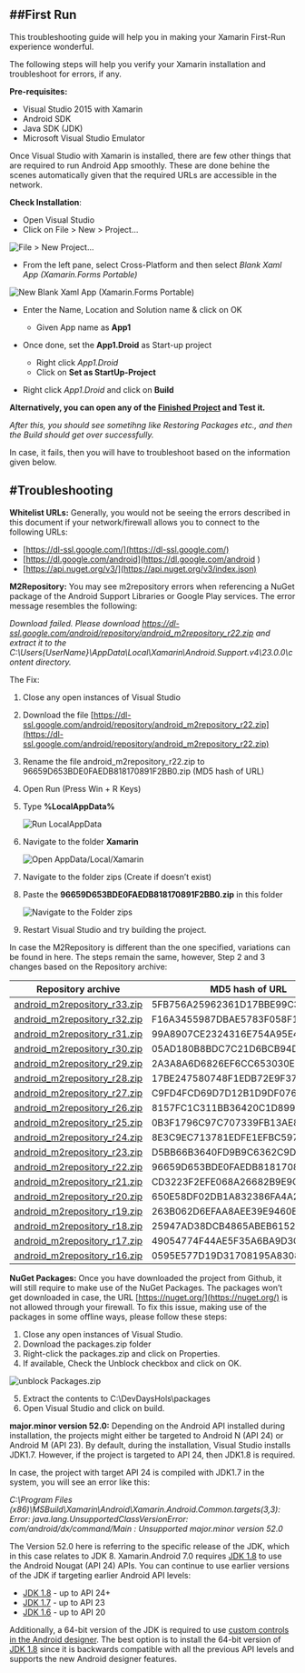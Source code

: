 ##First Run
------------------------------

This troubleshooting guide will help you in making your Xamarin First-Run experience wonderful.

The following steps will help you verify your Xamarin installation and troubleshoot for errors, if any.

**Pre-requisites:**
- Visual Studio 2015 with Xamarin
- Android SDK
- Java SDK (JDK)
- Microsoft Visual Studio Emulator

Once Visual Studio with Xamarin is installed, there are few other things that are required to run Android App smoothly.
These are done behine the scenes automatically given that the required URLs are accessible in the network. 


**Check Installation**:
- Open Visual Studio
- Click on File > New > Project...

![File > New Project...](https://dl.dropboxusercontent.com/u/30949500/Dev-Days-Images/VS-New-Project.JPG)

- From the left pane, select Cross-Platform and then select *Blank Xaml App (Xamarin.Forms Portable)*

![New Blank Xaml App (Xamarin.Forms Portable)](https://dl.dropboxusercontent.com/u/30949500/Dev-Days-Images/VS-New-Project-CP-BlankXamlApp.JPG)

- Enter the Name, Location and Solution name & click on OK
  - Given App name as **App1**

- Once done, set the **App1.Droid** as Start-up project
  - Right click *App1.Droid*
  - Click on **Set as StartUp-Project**

- Right click *App1.Droid* and click on **Build**


**Alternatively, you can open any of the [Finished Project](https://github.com/nishanil/Dev-Days-HOL) and Test it.**

*After this, you should see sometihng like Restoring Packages etc., and then the Build should get over successfully.*

In case, it fails, then you will have to troubleshoot based on the information given below. 



#Troubleshooting
----------------

**Whitelist URLs:**
Generally, you would not be seeing the errors described in this document if your network/firewall allows you to connect to the following URLs:
- [https://dl-ssl.google.com/](https://dl-ssl.google.com/)
- [https://dl.google.com/android](https://dl.google.com/android ) 
- [https://api.nuget.org/v3/](https://api.nuget.org/v3/index.json)


**M2Repository:**
You may see m2repository errors when referencing a NuGet package of the Android Support Libraries or Google Play services. 
The error message resembles the following:

*Download failed. Please download https://dl-ssl.google.com/android/repository/android_m2repository_r22.zip and extract it to the C:\Users\{UserName}\AppData\Local\Xamarin\Android.Support.v4\23.0.0\content directory.*

The Fix:
1. Close any open instances of Visual Studio

2. Download the file [https://dl-ssl.google.com/android/repository/android_m2repository_r22.zip](https://dl-ssl.google.com/android/repository/android_m2repository_r22.zip) 

3. Rename the file android_m2repository_r22.zip to 96659D653BDE0FAEDB818170891F2BB0.zip (MD5 hash of URL)

4. Open Run (Press Win + R Keys)

5. Type **%LocalAppData%**

    ![Run LocalAppData](https://dl.dropboxusercontent.com/u/30949500/Dev-Days-Images/Run-LocalAppData.png)

6. Navigate to the folder **Xamarin**

    ![Open AppData/Local/Xamarin](https://dl.dropboxusercontent.com/u/30949500/Dev-Days-Images/AppData-Local-Xamarin.png)

7. Navigate to the folder zips (Create if doesn’t exist)

8. Paste the **96659D653BDE0FAEDB818170891F2BB0.zip** in this folder

    ![Navigate to the Folder zips](https://dl.dropboxusercontent.com/u/30949500/Dev-Days-Images/AppData-Local-Xamarin-Zips.png)

9. Restart Visual Studio and try building the project.

In case the M2Repository is different than the one specified, variations can be found in here. 
The steps remain the same, however, Step 2 and 3 changes based on the Repository archive:

| **Repository archive**                                                                                    | **MD5 hash of URL**              |
|-----------------------------------------------------------------------------------------------------------|----------------------------------|
| [android_m2repository_r33.zip](https://dl-ssl.google.com/android/repository/android_m2repository_r33.zip) | 5FB756A25962361D17BBE99C3B3FCC44 |
| [android_m2repository_r32.zip](https://dl-ssl.google.com/android/repository/android_m2repository_r32.zip) | F16A3455987DBAE5783F058F19F7FCDF |
| [android_m2repository_r31.zip](https://dl-ssl.google.com/android/repository/android_m2repository_r31.zip) | 99A8907CE2324316E754A95E4C2D786E |
| [android_m2repository_r30.zip](https://dl-ssl.google.com/android/repository/android_m2repository_r30.zip) | 05AD180B8BDC7C21D6BCB94DDE7F2C8F |
| [android_m2repository_r29.zip](https://dl-ssl.google.com/android/repository/android_m2repository_r29.zip) | 2A3A8A6D6826EF6CC653030E7D695C41 |
| [android_m2repository_r28.zip](https://dl-ssl.google.com/android/repository/android_m2repository_r28.zip) | 17BE247580748F1EDB72E9F374AA0223 |
| [android_m2repository_r27.zip](https://dl-ssl.google.com/android/repository/android_m2repository_r27.zip) | C9FD4FCD69D7D12B1D9DF076B7BE4E1C |
| [android_m2repository_r26.zip](https://dl-ssl.google.com/android/repository/android_m2repository_r26.zip) | 8157FC1C311BB36420C1D8992AF54A4D |
| [android_m2repository_r25.zip](https://dl-ssl.google.com/android/repository/android_m2repository_r25.zip) | 0B3F1796C97C707339FB13AE8507AF50 |
| [android_m2repository_r24.zip](https://dl-ssl.google.com/android/repository/android_m2repository_r24.zip) | 8E3C9EC713781EDFE1EFBC5974136BEA |
| [android_m2repository_r23.zip](https://dl-ssl.google.com/android/repository/android_m2repository_r23.zip) | D5BB66B3640FD9B9C6362C9DB5AB0FE7 |
| [android_m2repository_r22.zip](https://dl-ssl.google.com/android/repository/android_m2repository_r22.zip) | 96659D653BDE0FAEDB818170891F2BB0 |
| [android_m2repository_r21.zip](https://dl-ssl.google.com/android/repository/android_m2repository_r21.zip) | CD3223F2EFE068A26682B9E9C4B6FBB5 |
| [android_m2repository_r20.zip](https://dl-ssl.google.com/android/repository/android_m2repository_r20.zip) | 650E58DF02DB1A832386FA4A2DE46B1A |
| [android_m2repository_r19.zip](https://dl-ssl.google.com/android/repository/android_m2repository_r19.zip) | 263B062D6EFAA8AEE39E9460B8A5851A |
| [android_m2repository_r18.zip](https://dl-ssl.google.com/android/repository/android_m2repository_r18.zip) | 25947AD38DCB4865ABEB61522FAFDA0E |
| [android_m2repository_r17.zip](https://dl-ssl.google.com/android/repository/android_m2repository_r17.zip) | 49054774F44AE5F35A6BA9D3C117EFD8 |
| [android_m2repository_r16.zip](https://dl-ssl.google.com/android/repository/android_m2repository_r16.zip) | 0595E577D19D31708195A83087881EE6 |


**NuGet Packages:** Once you have downloaded the project from Github, it will still require to make use of the NuGet Packages. 
The packages won’t get downloaded in case, the URL [https://nuget.org/](https://nuget.org/) is not allowed through your firewall. 
To fix this issue, making use of the packages in some offline ways, please follow these steps:
1.	Close any open instances of Visual Studio.
2.	Download the packages.zip folder
3.	Right-click the packages.zip and click on Properties.
4.	If available, Check the Unblock checkbox and click on OK.

![unblock Packages.zip](https://dl.dropboxusercontent.com/u/30949500/Dev-Days-Images/packages-zip-unblock.png)

5.	Extract the contents to C:\DevDaysHols\packages
6.	Open Visual Studio and click on build.


**major.minor version 52.0:** Depending on the Android API installed during installation, the projects might either be targeted to Android N (API 24) or Android M (API 23). 
By default, during the installation, Visual Studio installs JDK1.7. 
However, if the project is targeted to API 24, then JDK1.8 is required.

In case, the project with target API 24 is compiled with JDK1.7 in the system, you will see an error like this:

*C:\Program Files (x86)\MSBuild\Xamarin\Android\Xamarin.Android.Common.targets(3,3): Error: java.lang.UnsupportedClassVersionError: com/android/dx/command/Main : Unsupported major.minor version 52.0*


The Version 52.0 here is referring to the specific release of the JDK, which in this case relates to JDK 8. Xamarin.Android 7.0 requires [JDK 1.8](http://www.oracle.com/technetwork/java/javase/downloads/jdk8-downloads-2133151.html) to use the Android Nougat (API 24) APIs. 
You can continue to use earlier versions of the JDK if targeting earlier Android API levels:
- [JDK 1.8](http://www.oracle.com/technetwork/java/javase/downloads/jdk8-downloads-2133151.html) - up to API 24+
- [JDK 1.7](http://www.oracle.com/technetwork/java/javase/downloads/jdk7-downloads-1880260.html) - up to API 23
- [JDK 1.6](http://www.oracle.com/technetwork/java/javase/downloads/java-archive-downloads-javase6-419409.html) - up to API 20

Additionally, a 64-bit version of the JDK is required to use [custom controls in the Android designer](https://developer.xamarin.com/releases/vs/xamarin.vs_4/xamarin.vs_4.2/#androiddesignercustomcontrols).
The best option is to install the 64-bit version of [JDK 1.8](http://www.oracle.com/technetwork/java/javase/downloads/jdk8-downloads-2133151.html) since it is backwards compatible with all the previous API levels and supports the new Android designer features.
